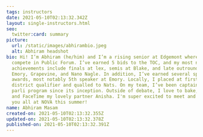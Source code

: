 ```yaml
---
tags: instructors
date: 2021-05-10T02:13:32.342Z
layout: single-instructors.html
seo:
  twitter:card: summary
picture:
  url: /static/images/abhirambio.jpeg
  alt: Abhiram headshot
bio: Hi! I’m Abhiram (he/him) and I’m a rising senior at Edgemont where I
  compete in Public Forum. I’ve earned 5 bids to the TOC, and my most notable
  achievements include finals at lex, semis at Blake, and late outrounds at
  Emory, Grapevine, and Nano Nagle. In addition, I’ve earned several speaker
  awards, most notably 5th speaker at Emory. Locally, I placed at first at my
  district qualifier and qualled to Nats. On my team, I’ve been captain of our
  parli program since its inception. Outside of debate, I love to bake, cook,
  and FaceTime my lovely partner Anisha. I'm super excited to meet and work with
  you all at NOVA this summer!
name: Abhiram Masam
created-on: 2021-05-10T02:13:32.355Z
updated-on: 2021-05-10T02:13:32.378Z
published-on: 2021-05-10T02:13:32.391Z
---
```

